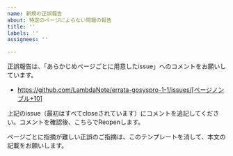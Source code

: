 ```yaml
---
name: 新規の正誤報告
about: 特定のページによらない問題の報告
title: ''
labels: ''
assignees: ''

---
```


正誤報告は、「あらかじめページごとに用意したissue」へのコメントをお願いしています。

* https://github.com/LambdaNote/errata-gosyspro-1-1/issues/[ページノンブル+10]

上記のissue（最初はすべてcloseされています）にコメントを追記してください。コメントを確認後、こちらでReopenします。

ページごとに指摘が難しい正誤のご指摘は、このテンプレートを消して、本文の記載をお願いします。
